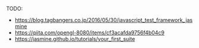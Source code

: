 TODO:
* https://blog.tagbangers.co.jp/2016/05/30/javascript_test_framework_jasmine
* https://qiita.com/opengl-8080/items/cf3acafda9756f4b04c9
* https://jasmine.github.io/tutorials/your_first_suite